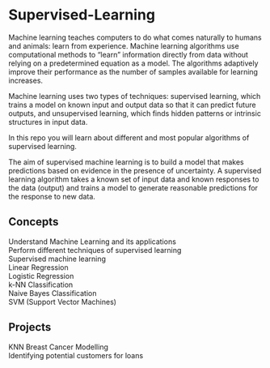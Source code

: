 # Supervised-Learning  

Machine learning teaches computers to do what comes naturally to humans and animals: learn from experience. Machine learning algorithms use computational methods to “learn” information directly from data without relying on a predetermined equation as a model. The algorithms adaptively improve their performance as the number of samples available for learning increases.

Machine learning uses two types of techniques: supervised learning, which trains a model on known input and output data so that it can predict future outputs, and unsupervised learning, which finds hidden patterns or intrinsic structures in input data.

In this repo you will learn about different and most popular algorithms of supervised learning.

The aim of supervised machine learning is to build a model that makes predictions based on evidence in the presence of uncertainty. A supervised learning algorithm takes a known set of input data and known responses to the data (output) and trains a model to generate reasonable predictions for the response to new data.

## Concepts  
Understand Machine Learning and its applications  
Perform different techniques of supervised learning  
Supervised machine learning  
Linear Regression  
Logistic Regression  
k-NN Classification  
Naive Bayes Classification  
SVM (Support Vector Machines)  

## Projects  
KNN Breast Cancer Modelling  
Identifying potential customers for loans

